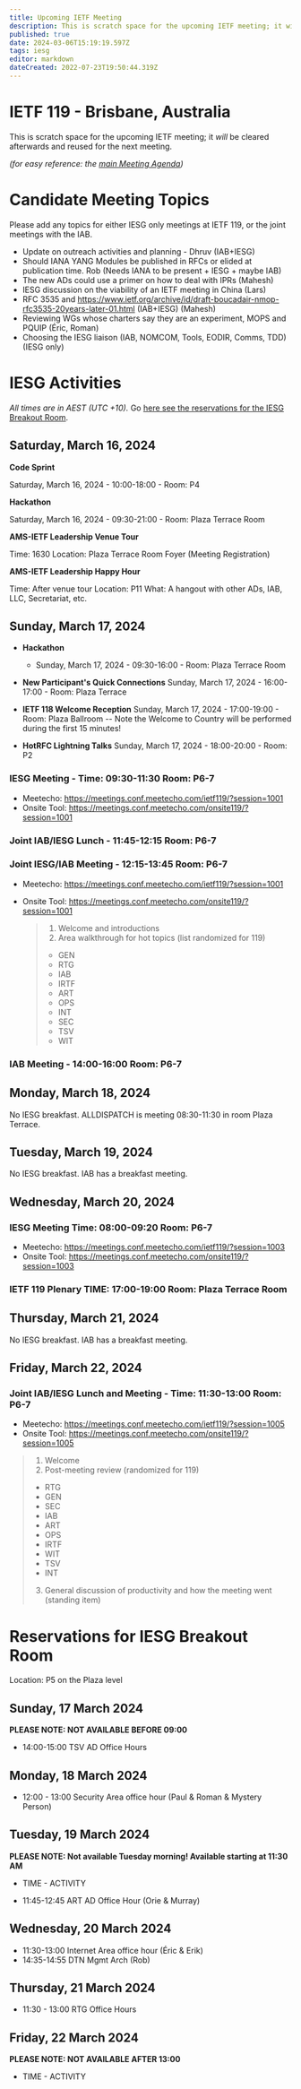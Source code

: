 ```yaml
---
title: Upcoming IETF Meeting
description: This is scratch space for the upcoming IETF meeting; it will be cleared afterwards and reused for the next meeting.
published: true
date: 2024-03-06T15:19:19.597Z
tags: iesg
editor: markdown
dateCreated: 2022-07-23T19:50:44.319Z
---
```


# IETF 119 - Brisbane, Australia
This is scratch space for the upcoming IETF meeting; it *will* be cleared afterwards and reused for the next meeting. 

*(for easy reference: the [main Meeting Agenda](https://datatracker.ietf.org/meeting/agenda/))*

# Candidate Meeting Topics
Please add any topics for either IESG only meetings at IETF 119, or the joint meetings with the IAB.

- Update on outreach activities and planning - Dhruv (IAB+IESG)
- Should IANA YANG Modules be published in RFCs or elided at publication time. Rob (Needs IANA to be present + IESG + maybe IAB)
- The new ADs could use a primer on how to deal with IPRs (Mahesh)
- IESG discussion on the viability of an IETF meeting in China (Lars) 
- RFC 3535 and https://www.ietf.org/archive/id/draft-boucadair-nmop-rfc3535-20years-later-01.html (IAB+IESG) (Mahesh)
- Reviewing WGs whose charters say they are an experiment, MOPS and PQUIP (Éric, Roman)
- Choosing the IESG liaison (IAB, NOMCOM, Tools, EODIR, Comms, TDD) (IESG only)

# IESG Activities
*All times are in AEST (UTC +10).* Go [here see the reservations for the IESG Breakout Room](#IESGBreakoutRoom).

## Saturday, March 16, 2024

**Code Sprint**

Saturday, March 16, 2024 - 10:00-18:00 - Room: P4

**Hackathon**

Saturday, March 16, 2024 - 09:30-21:00 - Room: Plaza Terrace Room
 

**AMS-IETF Leadership Venue Tour**

Time: 1630
Location: Plaza Terrace Room Foyer (Meeting Registration)

**AMS-IETF Leadership Happy Hour**

Time: After venue tour
Location: P11
What: A hangout with other ADs, IAB, LLC, Secretariat, etc.

## Sunday, March 17, 2024

- **Hackathon**

  - Sunday, March 17, 2024 - 09:30-16:00 - Room: Plaza Terrace Room
  
- **New Participant's Quick Connections** Sunday, March 17, 2024 - 16:00-17:00 - Room: Plaza Terrace
- **IETF 118 Welcome Reception** Sunday, March 17, 2024 - 17:00-19:00 - Room: Plaza Ballroom
-- Note the Welcome to Country will be performed during the first 15 minutes!
- **HotRFC Lightning Talks** Sunday, March 17, 2024 - 18:00-20:00 - Room: P2

### IESG Meeting - Time: 09:30-11:30 Room: P6-7

* Meetecho: https://meetings.conf.meetecho.com/ietf119/?session=1001
* Onsite Tool: https://meetings.conf.meetecho.com/onsite119/?session=1001



### Joint IAB/IESG Lunch - 11:45-12:15 Room: P6-7

### Joint IESG/IAB Meeting - 12:15-13:45 Room: P6-7
* Meetecho: https://meetings.conf.meetecho.com/ietf119/?session=1001
* Onsite Tool: https://meetings.conf.meetecho.com/onsite119/?session=1001

    > 1. Welcome and introductions
    > 1. Area walkthrough for hot topics (list randomized for 119)
    > - GEN
    > - RTG
    > - IAB
    > - IRTF
    > - ART
    > - OPS
    > - INT
    > - SEC
    > - TSV
    > - WIT

### IAB Meeting - 14:00-16:00 Room: P6-7



## Monday, March 18, 2024

No IESG breakfast. ALLDISPATCH is meeting 08:30-11:30 in room Plaza Terrace.



## Tuesday, March 19, 2024

No IESG breakfast. IAB has a breakfast meeting.
  
## Wednesday, March 20, 2024
### IESG Meeting Time: 08:00-09:20  Room: P6-7

* Meetecho:  https://meetings.conf.meetecho.com/ietf119/?session=1003
* Onsite Tool:  https://meetings.conf.meetecho.com/onsite119/?session=1003



### IETF 119 Plenary TIME: 17:00-19:00 Room: Plaza Terrace Room

## Thursday, March 21, 2024

No IESG breakfast. IAB has a breakfast meeting.

## Friday, March 22, 2024

### Joint IAB/IESG Lunch and Meeting - Time: 11:30-13:00 Room: P6-7

* Meetecho: https://meetings.conf.meetecho.com/ietf119/?session=1005
* Onsite Tool: https://meetings.conf.meetecho.com/onsite119/?session=1005

> 1. Welcome
> 1. Post-meeting review (randomized for 119)
> - RTG
> - GEN
> - SEC
> - IAB
> - ART
> - OPS
> - IRTF
> - WIT
> - TSV
> - INT
> 3. General discussion of productivity and how the meeting went (standing item)

# <a id="IESGBreakoutRoom"></a>Reservations for IESG Breakout Room

Location: P5 on the Plaza level


## Sunday, 17 March 2024
**PLEASE NOTE: NOT AVAILABLE BEFORE 09:00**

* 14:00-15:00 TSV AD Office Hours

## Monday, 18 March 2024

* 12:00 - 13:00 Security Area office hour (Paul & Roman & Mystery Person)

## Tuesday, 19 March 2024
**PLEASE NOTE: Not available Tuesday morning!
Available starting at 11:30 AM**
* TIME - ACTIVITY

* 11:45-12:45 ART AD Office Hour (Orie & Murray)

## Wednesday, 20 March 2024

* 11:30-13:00 Internet Area office hour (Éric & Erik)
* 14:35-14:55 DTN Mgmt Arch (Rob)
## Thursday, 21 March 2024

* 11:30 - 13:00 RTG Office Hours


## Friday, 22 March 2024
**PLEASE NOTE: NOT AVAILABLE AFTER 13:00**

* TIME - ACTIVITY

